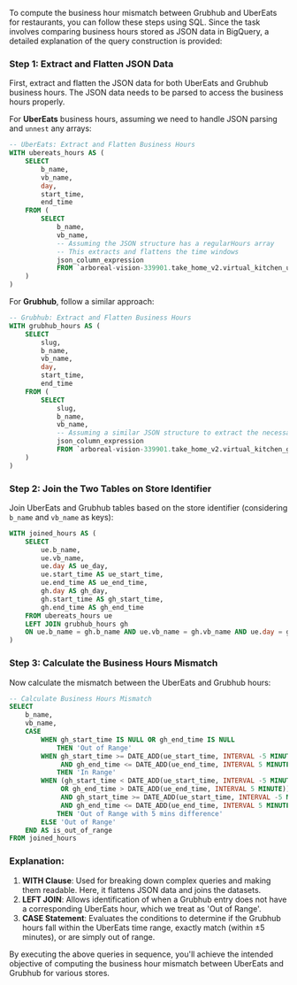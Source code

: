 To compute the business hour mismatch between Grubhub and UberEats for restaurants, you can follow these steps using SQL. Since the task involves comparing business hours stored as JSON data in BigQuery, a detailed explanation of the query construction is provided:

### Step 1: Extract and Flatten JSON Data

First, extract and flatten the JSON data for both UberEats and Grubhub business hours. The JSON data needs to be parsed to access the business hours properly.

For **UberEats** business hours, assuming we need to handle JSON parsing and `unnest` any arrays:

```sql
-- UberEats: Extract and Flatten Business Hours
WITH ubereats_hours AS (
    SELECT 
        b_name,
        vb_name,
        day,
        start_time,
        end_time
    FROM (
        SELECT 
            b_name,
            vb_name,
            -- Assuming the JSON structure has a regularHours array
            -- This extracts and flattens the time windows
            json_column_expression
            FROM `arboreal-vision-339901.take_home_v2.virtual_kitchen_ubereats_hours`
    )
)

```

For **Grubhub**, follow a similar approach:

```sql
-- Grubhub: Extract and Flatten Business Hours
WITH grubhub_hours AS (
    SELECT 
        slug,
        b_name,
        vb_name,
        day,
        start_time,
        end_time
    FROM (
        SELECT 
            slug,
            b_name,
            vb_name,
            -- Assuming a similar JSON structure to extract the necessary fields
            json_column_expression
            FROM `arboreal-vision-339901.take_home_v2.virtual_kitchen_grubhub_hours`
    )
)
```
### Step 2: Join the Two Tables on Store Identifier

Join UberEats and Grubhub tables based on the store identifier (considering `b_name` and `vb_name` as keys):

```sql
WITH joined_hours AS (
    SELECT 
        ue.b_name,
        ue.vb_name,
        ue.day AS ue_day,
        ue.start_time AS ue_start_time,
        ue.end_time AS ue_end_time,
        gh.day AS gh_day,
        gh.start_time AS gh_start_time,
        gh.end_time AS gh_end_time
    FROM ubereats_hours ue
    LEFT JOIN grubhub_hours gh
    ON ue.b_name = gh.b_name AND ue.vb_name = gh.vb_name AND ue.day = gh.day
)
```

### Step 3: Calculate the Business Hours Mismatch

Now calculate the mismatch between the UberEats and Grubhub hours:

```sql
-- Calculate Business Hours Mismatch
SELECT 
    b_name,
    vb_name,
    CASE 
        WHEN gh_start_time IS NULL OR gh_end_time IS NULL 
            THEN 'Out of Range'
        WHEN gh_start_time >= DATE_ADD(ue_start_time, INTERVAL -5 MINUTE) 
             AND gh_end_time <= DATE_ADD(ue_end_time, INTERVAL 5 MINUTE) 
            THEN 'In Range'
        WHEN (gh_start_time < DATE_ADD(ue_start_time, INTERVAL -5 MINUTE) 
             OR gh_end_time > DATE_ADD(ue_end_time, INTERVAL 5 MINUTE)) 
             AND gh_start_time >= DATE_ADD(ue_start_time, INTERVAL -5 MINUTE)
             AND gh_end_time <= DATE_ADD(ue_end_time, INTERVAL 5 MINUTE)
            THEN 'Out of Range with 5 mins difference'
        ELSE 'Out of Range'
    END AS is_out_of_range
FROM joined_hours
```

### Explanation:

1. **WITH Clause**: Used for breaking down complex queries and making them readable. Here, it flattens JSON data and joins the datasets.
2. **LEFT JOIN**: Allows identification of when a Grubhub entry does not have a corresponding UberEats hour, which we treat as 'Out of Range'.
3. **CASE Statement**: Evaluates the conditions to determine if the Grubhub hours fall within the UberEats time range, exactly match (within ±5 minutes), or are simply out of range.

By executing the above queries in sequence, you'll achieve the intended objective of computing the business hour mismatch between UberEats and Grubhub for various stores.  
